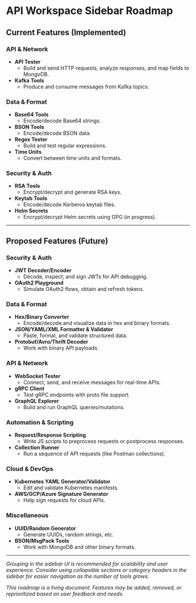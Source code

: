 # API Workspace Sidebar Roadmap

## Current Features (Implemented)

### API & Network
- **API Tester**
  - Build and send HTTP requests, analyze responses, and map fields to MongoDB.
- **Kafka Tools**
  - Produce and consume messages from Kafka topics.

### Data & Format
- **Base64 Tools**
  - Encode/decode Base64 strings.
- **BSON Tools**
  - Encode/decode BSON data.
- **Regex Tester**
  - Build and test regular expressions.
- **Time Units**
  - Convert between time units and formats.

### Security & Auth
- **RSA Tools**
  - Encrypt/decrypt and generate RSA keys.
- **Keytab Tools**
  - Encode/decode Kerberos keytab files.
- **Helm Secrets**
  - Encrypt/decrypt Helm secrets using GPG (in progress).

---

## Proposed Features (Future)

### Security & Auth
- **JWT Decoder/Encoder**
  - Decode, inspect, and sign JWTs for API debugging.
- **OAuth2 Playground**
  - Simulate OAuth2 flows, obtain and refresh tokens.

### Data & Format
- **Hex/Binary Converter**
  - Encode/decode and visualize data in hex and binary formats.
- **JSON/YAML/XML Formatter & Validator**
  - Paste, format, and validate structured data.
- **Protobuf/Avro/Thrift Decoder**
  - Work with binary API payloads.

### API & Network
- **WebSocket Tester**
  - Connect, send, and receive messages for real-time APIs.
- **gRPC Client**
  - Test gRPC endpoints with proto file support.
- **GraphQL Explorer**
  - Build and run GraphQL queries/mutations.

### Automation & Scripting
- **Request/Response Scripting**
  - Write JS scripts to preprocess requests or postprocess responses.
- **Collection Runner**
  - Run a sequence of API requests (like Postman collections).

### Cloud & DevOps
- **Kubernetes YAML Generator/Validator**
  - Edit and validate Kubernetes manifests.
- **AWS/GCP/Azure Signature Generator**
  - Help sign requests for cloud APIs.

### Miscellaneous
- **UUID/Random Generator**
  - Generate UUIDs, random strings, etc.
- **BSON/MsgPack Tools**
  - Work with MongoDB and other binary formats.

---

*Grouping in the sidebar UI is recommended for scalability and user experience. Consider using collapsible sections or category headers in the sidebar for easier navigation as the number of tools grows.*

*This roadmap is a living document. Features may be added, removed, or reprioritized based on user feedback and needs.* 
